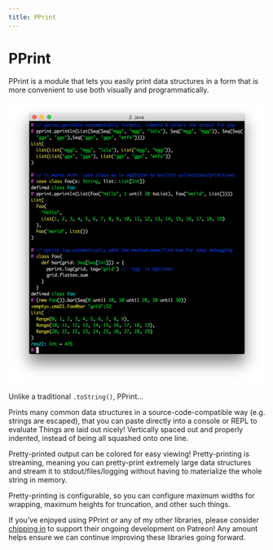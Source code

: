 ```yaml
---
title: PPrint
---
```

# PPrint

PPrint is a module that lets you easily print data structures in a form that is more convenient to use both visually and programmatically.

![intro](../_assets/images/Example.png)

Unlike a traditional `.toString()`, PPrint...

Prints many common data structures in a source-code-compatible way (e.g. strings are escaped), that you can paste directly into a console or REPL to evaluate
Things are laid out nicely! Vertically spaced out and properly indented, instead of being all squashed onto one line.

Pretty-printed output can be colored for easy viewing!
Pretty-printing is streaming, meaning you can pretty-print extremely large data structures and stream it to stdout/files/logging without having to materialize the whole string in memory.

Pretty-printing is configurable, so you can configure maximum widths for wrapping, maximum heights for truncation, and other such things.

If you've enjoyed using PPrint or any of my other libraries, please consider [chipping in](https://www.patreon.com/lihaoyi) to support their ongoing development on Patreon! Any amount helps ensure we can continue improving these libraries going forward.